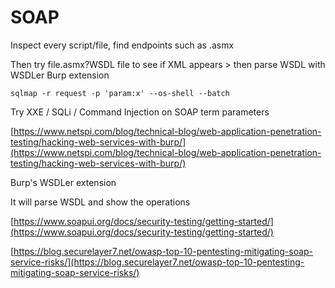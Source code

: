 # SOAP

Inspect every script/file, find endpoints such as .asmx

Then try file.asmx?WSDL file to see if XML appears > then parse WSDL with WSDLer Burp extension

```
sqlmap -r request -p 'param:x' --os-shell --batch
```

Try XXE / SQLi / Command Injection on SOAP term parameters

[https://www.netspi.com/blog/technical-blog/web-application-penetration-testing/hacking-web-services-with-burp/](https://www.netspi.com/blog/technical-blog/web-application-penetration-testing/hacking-web-services-with-burp/)

Burp's WSDLer extension

It will parse WSDL and show the operations

[https://www.soapui.org/docs/security-testing/getting-started/](https://www.soapui.org/docs/security-testing/getting-started/)

[https://blog.securelayer7.net/owasp-top-10-pentesting-mitigating-soap-service-risks/](https://blog.securelayer7.net/owasp-top-10-pentesting-mitigating-soap-service-risks/)
